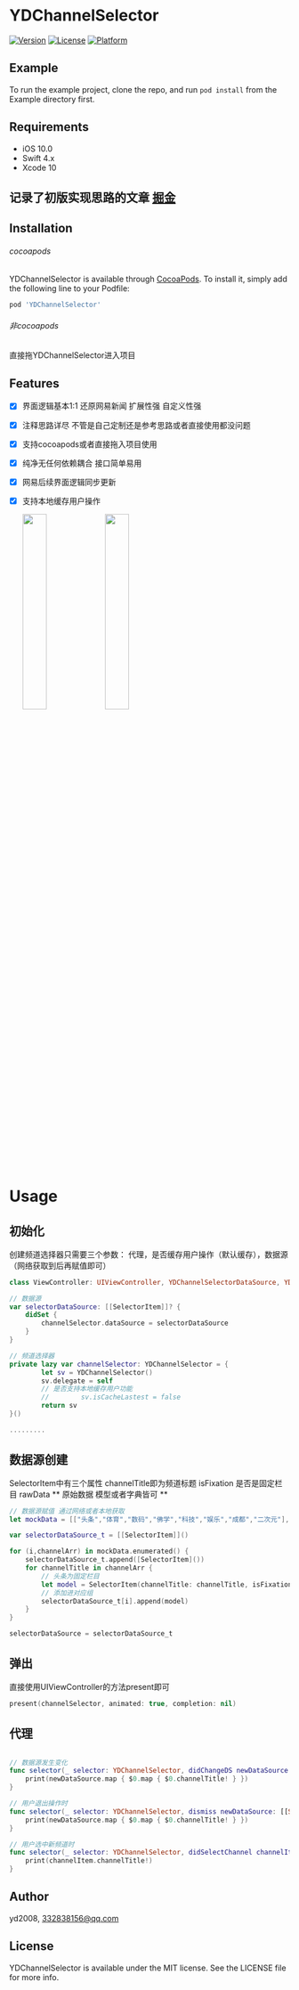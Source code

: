 # YDChannelSelector

[![Version](https://img.shields.io/cocoapods/v/YDChannelSelector.svg?style=flat)](https://cocoapods.org/pods/YDChannelSelector)
[![License](https://img.shields.io/cocoapods/l/YDChannelSelector.svg?style=flat)](https://cocoapods.org/pods/YDChannelSelector)
[![Platform](https://img.shields.io/cocoapods/p/YDChannelSelector.svg?style=flat)](https://cocoapods.org/pods/YDChannelSelector)

## Example

To run the example project, clone the repo, and run `pod install` from the Example directory first.

## Requirements
- iOS 10.0
- Swift 4.x
- Xcode 10

## 记录了初版实现思路的文章 [掘金](https://juejin.im/post/5bfb91dee51d4548657d0265)

## Installation

###### cocoapods
YDChannelSelector is available through [CocoaPods](https://cocoapods.org). To install
it, simply add the following line to your Podfile:

```ruby
pod 'YDChannelSelector'
```

###### 非cocoapods
直接拖YDChannelSelector进入项目

## Features
- [x] 界面逻辑基本1:1 还原网易新闻 扩展性强 自定义性强
- [x] 注释思路详尽 不管是自己定制还是参考思路或者直接使用都没问题
- [x] 支持cocoapods或者直接拖入项目使用
- [x] 纯净无任何依赖耦合 接口简单易用
- [x] 网易后续界面逻辑同步更新
- [x] 支持本地缓存用户操作

    <div>
        <img src="https://github.com/yd2008/YDChannelSelector/blob/master/Assets/Screen_Shot1.png" width = "30%" div/>
        <img src="https://github.com/yd2008/YDChannelSelector/blob/master/Assets/Screen_Shot2.png" width = "30%" div/>
    </div>

# Usage

## 初始化 
创建频道选择器只需要三个参数： 代理，是否缓存用户操作（默认缓存），数据源（网络获取到后再赋值即可）
```swift
class ViewController: UIViewController, YDChannelSelectorDataSource, YDChannelSelectorDelegate {

// 数据源
var selectorDataSource: [[SelectorItem]]? {
    didSet {
        channelSelector.dataSource = selectorDataSource
    }
}

// 频道选择器
private lazy var channelSelector: YDChannelSelector = {
        let sv = YDChannelSelector()
        sv.delegate = self
        // 是否支持本地缓存用户功能
        //        sv.isCacheLastest = false
        return sv
}()

.........
```

## 数据源创建
SelectorItem中有三个属性 channelTitle即为频道标题 isFixation 是否是固定栏目 rawData ** 原始数据 模型或者字典皆可 **
```swift
// 数据源赋值 通过网络或者本地获取
let mockData = [["头条","体育","数码","佛学","科技","娱乐","成都","二次元"],["独家","NBA","历史","军事","彩票","新闻学院","态度公开课","云课堂"]]

var selectorDataSource_t = [[SelectorItem]]()

for (i,channelArr) in mockData.enumerated() {
    selectorDataSource_t.append([SelectorItem]())
    for channelTitle in channelArr {
        // 头条为固定栏目
        let model = SelectorItem(channelTitle: channelTitle, isFixation: channelTitle == "头条", rawData: nil)
        // 添加进对应组
        selectorDataSource_t[i].append(model)
    }
}

selectorDataSource = selectorDataSource_t
```

## 弹出
直接使用UIViewController的方法present即可
```swift
present(channelSelector, animated: true, completion: nil)
```

## 代理
```swift

// 数据源发生变化
func selector(_ selector: YDChannelSelector, didChangeDS newDataSource: [[SelectorItem]]) {
    print(newDataSource.map { $0.map { $0.channelTitle! } })
}

// 用户退出操作时
func selector(_ selector: YDChannelSelector, dismiss newDataSource: [[SelectorItem]]) {
    print(newDataSource.map { $0.map { $0.channelTitle! } })
}

// 用户选中新频道时
func selector(_ selector: YDChannelSelector, didSelectChannel channelItem: SelectorItem) {
    print(channelItem.channelTitle!)
}

```


## Author

yd2008, 332838156@qq.com

## License

YDChannelSelector is available under the MIT license. See the LICENSE file for more info.
